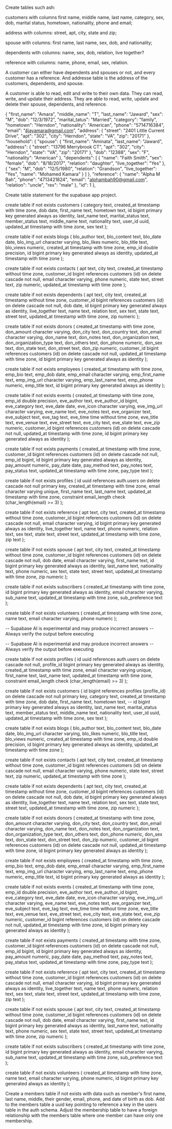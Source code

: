 Create tables such ash:

customers with columns first name, middle name, last name, category, sex, dob, marital status, hometown, nationality, phone and email;

address with columns: street, apt, city, state and zip;

spouse with columns: first name, last name, sex, dob, and nationality;

dependents with columns: name, sex, dob, relation, live together?

reference with columns: name, phone, email, sex, relation.

A customer can either have dependents and spouses or not, and every customer has a reference. And addresse table is the address of the customers, dependents, and spouse.

A customer is able to read, edit and write to their own data. They can read, write, and update their address. They are able to read, write, update and delete their spouse, dependents, and reference.

{
"first_name": "Amara",
"middle_name": "T",
"last_name": "Jaward",
"sex": "M",
"dob": "12/3/1972",
"marital_tatus": "Married",
"category": "family",
"hometown": "Herndon",
"nationality": "American",
"phone": "5714716384",
"email": "4jayamara@gmail.com",
"address": {
"street": "2401 Little Current Drive",
"apt": "302",
"city": "Herndon",
"state": "VA",
"zip": "20171"
},
"household": {
"spouse": {
"first_name": "Aminata",
"last_name": "Jaward",
"address": {
"street": "13796 Merrybrook CT",
"apt": "302",
"city": "Herndon",
"state": "VA",
"zip": "20171"
},
"dob": "12388",
"sex": "F",
"nationality": "American"
},
"dependents": [
{
"name": "Faith Smith",
"sex": "female",
"dob": "8/18/2017",
"relation": "daughter",
"live_together": "Yes"
},
{
"sex": "M",
"dob": "12/5/1980",
"relation": "Grandson",
"live_together": "Yes",
"name": "Mohamed Kamara"
}
]
},
"reference": {
"name": "Alpha M Bah",
"phone": "4713421824",
"email": "alphambah90@gmail.com",
"relation": "uncle",
"rex": "male"
},
"id": 1
},

Create table statement for the supabase app project.

create table if not exists
customers (
category text,
created_at timestamp with time zone,
dob date,
first_name text,
hometown text,
id bigint primary key generated always as identity,
last_name text,
marital_status text,
member_status text,
middle_name text,
nationality text,
user_id uuid,
updated_at timestamp with time zone,
sex text
);

create table if not exists
blogs (
blo_author text,
blo_content text,
blo_date date,
blo_img_url character varying,
blo_likes numeric,
blo_title text,
blo_views numeric,
created_at timestamp with time zone,
emp_id double precision,
id bigint primary key generated always as identity,
updated_at timestamp with time zone
);

create table if not exists
contacts (
apt text,
city text,
created_at timestamp without time zone,
customer_id bigint references customers (id) on delete cascade not null,
email character varying,
phone numeric,
state text,
street text,
zip numeric,
updated_at timestamp with time zone
);

create table if not exists
dependents (
apt text,
city text,
created_at timestamp without time zone,
customer_id bigint references customers (id) on delete cascade not null,
dob date,
id bigint primary key generated always as identity,
live_together text,
name text,
relation text,
sex text,
state text,
street text,
updated_at timestamp with time zone,
zip numeric
);

create table if not exists
donors (
created_at timestamp with time zone,
don_amount character varying,
don_city text,
don_country text,
don_email character varying,
don_name text,
don_notes text,
don_organization text,
don_organization_type text,
don_others text,
don_phone numeric,
don_sex text,
don_state text,
don_street text,
don_zip numeric,
customer_id bigint references customers (id) on delete cascade not null,
updated_at timestamp with time zone,
id bigint primary key generated always as identity
);

create table if not exists
employees (
created_at timestamp with time zone,
emp_bio text,
emp_dob date,
emp_email character varying,
emp_first_name text,
emp_img_url character varying,
emp_last_name text,
emp_phone numeric,
emp_title text,
id bigint primary key generated always as identity
);

create table if not exists
events (
created_at timestamp with time zone,
emp_id double precision,
eve_author text,
eve_author_id bigint,
eve_category text,
eve_date date,
eve_icon character varying,
eve_img_url character varying,
eve_name text,
eve_notes text,
eve_organizer text,
eve_subject text,
eve_tag text,
eve_time time without time zone,
eve_title text,
eve_venue text,
eve_street text,
eve_city text,
eve_state text,
eve_zip numeric,
customer_id bigint references customers (id) on delete cascade not null,
updated_at timestamp with time zone,
id bigint primary key generated always as identity
);

create table if not exists
payments (
created_at timestamp with time zone,
customer_id bigint references customers (id) on delete cascade not null,
emp_id bigint,
id bigint primary key generated always as identity,
pay_amount numeric,
pay_date date,
pay_method text,
pay_notes text,
pay_status text,
updated_at timestamp with time zone,
pay_type text
);

create table if not exists
profiles (
id uuid references auth.users on delete cascade not null primary key,
created_at timestamp
with time zone,
email character varying unique,
first_name text,
last_name text,
updated_at timestamp with time zone,
constraint email_length check (char_length(email) >= 3)
);

create table if not exists
reference (
apt text,
city text,
created_at timestamp without time zone,
customer_id bigint references customers (id) on delete cascade not null,
email character varying,
id bigint primary key generated always as identity,
live_together text,
name text,
phone numeric,
relation text,
sex text,
state text,
street text,
updated_at timestamp with time zone,
zip text
);

create table if not exists
spouse (
apt text,
city text,
created_at timestamp without time zone,
customer_id bigint references customers (id) on delete cascade not null,
dob date,
email character varying,
first_name text,
id bigint primary key generated always as identity,
last_name text,
nationality text,
phone numeric,
sex text,
state text,
street text,
updated_at timestamp with time zone,
zip numeric
);

create table if not exists
subscribers (
created_at timestamp with time zone,
id bigint primary key generated always as identity,
email character varying,
sub_name text,
updated_at timestamp with time zone,
sub_preference text
);

create table if not exists
volunteers (
created_at timestamp with time zone,
name text,
email character varying,
phone numeric
);

-- Supabase AI is experimental and may produce incorrect answers
-- Always verify the output before executing

-- Supabase AI is experimental and may produce incorrect answers
-- Always verify the output before executing

create table if not exists
profiles (
id uuid references auth.users on delete cascade not null,
profile_id bigint primary key generated always as identity,
created_at timestamp with time zone,
email character varying unique,
first_name text,
last_name text,
updated_at timestamp with time zone,
constraint email_length check (char_length(email) >= 3)
);

create table if not exists
customers (
id bigint references profiles (profile_id) on delete cascade not null primary key,
category text,
created_at timestamp with time zone,
dob date,
first_name text,
hometown text,
-- id bigint primary key generated always as identity,
last_name text,
marital_status text,
member_status text,
middle_name text,
nationality text,
user_id uuid,
updated_at timestamp with time zone,
sex text
);

create table if not exists
blogs (
blo_author text,
blo_content text,
blo_date date,
blo_img_url character varying,
blo_likes numeric,
blo_title text,
blo_views numeric,
created_at timestamp with time zone,
emp_id double precision,
id bigint primary key generated always as identity,
updated_at timestamp with time zone
);

create table if not exists
contacts (
apt text,
city text,
created_at timestamp without time zone,
customer_id bigint references customers (id) on delete cascade not null,
email character varying,
phone numeric,
state text,
street text,
zip numeric,
updated_at timestamp with time zone
);

create table if not exists
dependents (
apt text,
city text,
created_at timestamp without time zone,
customer_id bigint references customers (id) on delete cascade not null,
dob date,
id bigint primary key generated always as identity,
live_together text,
name text,
relation text,
sex text,
state text,
street text,
updated_at timestamp with time zone,
zip numeric
);

create table if not exists
donors (
created_at timestamp with time zone,
don_amount character varying,
don_city text,
don_country text,
don_email character varying,
don_name text,
don_notes text,
don_organization text,
don_organization_type text,
don_others text,
don_phone numeric,
don_sex text,
don_state text,
don_street text,
don_zip numeric,
customer_id bigint references customers (id) on delete cascade not null,
updated_at timestamp with time zone,
id bigint primary key generated always as identity
);

create table if not exists
employees (
created_at timestamp with time zone,
emp_bio text,
emp_dob date,
emp_email character varying,
emp_first_name text,
emp_img_url character varying,
emp_last_name text,
emp_phone numeric,
emp_title text,
id bigint primary key generated always as identity
);

create table if not exists
events (
created_at timestamp with time zone,
emp_id double precision,
eve_author text,
eve_author_id bigint,
eve_category text,
eve_date date,
eve_icon character varying,
eve_img_url character varying,
eve_name text,
eve_notes text,
eve_organizer text,
eve_subject text,
eve_tag text,
eve_time time without time zone,
eve_title text,
eve_venue text,
eve_street text,
eve_city text,
eve_state text,
eve_zip numeric,
customer_id bigint references customers (id) on delete cascade not null,
updated_at timestamp with time zone,
id bigint primary key generated always as identity
);

create table if not exists
payments (
created_at timestamp with time zone,
customer_id bigint references customers (id) on delete cascade not null,
emp_id bigint,
id bigint primary key generated always as identity,
pay_amount numeric,
pay_date date,
pay_method text,
pay_notes text,
pay_status text,
updated_at timestamp with time zone,
pay_type text
);

create table if not exists
reference (
apt text,
city text,
created_at timestamp without time zone,
customer_id bigint references customers (id) on delete cascade not null,
email character varying,
id bigint primary key generated always as identity,
live_together text,
name text,
phone numeric,
relation text,
sex text,
state text,
street text,
updated_at timestamp with time zone,
zip text
);

create table if not exists
spouse (
apt text,
city text,
created_at timestamp without time zone,
customer_id bigint references customers (id) on delete cascade not null,
dob date,
email character varying,
first_name text,
id bigint primary key generated always as identity,
last_name text,
nationality text,
phone numeric,
sex text,
state text,
street text,
updated_at timestamp with time zone,
zip numeric
);

create table if not exists
subscribers (
created_at timestamp with time zone,
id bigint primary key generated always as identity,
email character varying,
sub_name text,
updated_at timestamp with time zone,
sub_preference text
);

create table if not exists
volunteers (
created_at timestamp with time zone,
name text,
email character varying,
phone numeric,
id bigint primary key generated always as identity
);

Create a members table if not exists with data such as member's first name, last name, middle, their gender, email, phone, and date of birth as dob. Add to the members table a uuid key pointing to reference a key in the users table in the auth schema. Adjust the membership table to have a foreign relationship with the members table where one member can have only one membership.
